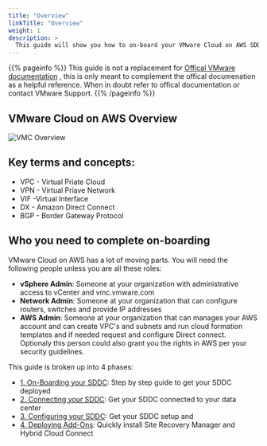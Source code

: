 ```yaml
---
title: "Overview"
linkTitle: "Overview"
weight: 1
description: >
  This guide will show you how to on-board your VMware Cloud on AWS SDDC (Software Defined Datacenter)
---
```


{{% pageinfo %}}
This guide is not a replacement for <a href="https://docs.vmware.com/en/VMware-Cloud-on-AWS/index.html" target="_blank">Offical VMware documentation</a> , this is only meant to complement the offical documenation as a helpful reference. When in doubt refer to offical documentation or contact VMware Support. 
{{% /pageinfo %}}



## VMware Cloud on AWS Overview

![VMC Overview](https://vmc-onboarding-images.s3-us-west-2.amazonaws.com/Overview/vmwonawsoverview.png)



## Key terms and concepts:

- VPC - Virtual Priate Cloud
- VPN - Virtual Priave Network 
- VIF -Virtual Interface
- DX - Amazon Direct Connect
- BGP - Border Gateway Protocol 

## Who you need to complete on-boarding

VMware Cloud on AWS has a lot of moving parts. You will need the following people unless you are all these roles:  

* **vSphere Admin**: Someone at your organization with administrative access to vCenter and vmc.vmware.com 
* **Network Admin**: Someone at your organization that can configure routers, switches and provide IP addresses
* **AWS Admin**: Someone at your organization that can manages your AWS account and can create VPC's and subnets and run cloud formation templates and if needed request and configure Direct connect. Optionaly this person could also grant you the rights in AWS per your security guidelines.



This guide is broken up into 4 phases: 

* [1. On-Boarding your SDDC](/guide/1.-on-boarding-sddc/): Step by step guide to get your SDDC deployed
* [2. Connecting your SDDC](/2.-Connect-SDDC/): Get your SDDC connected to your data center
* [3. Configuring your SDDC](/3.-Configure-SDDC/): Get your SDDC setup and 
* [4. Deploying Add-Ons](/4.-Deploy-Add-Ons/): Quickly install Site Recovery Manager and Hybrid Cloud Connect

